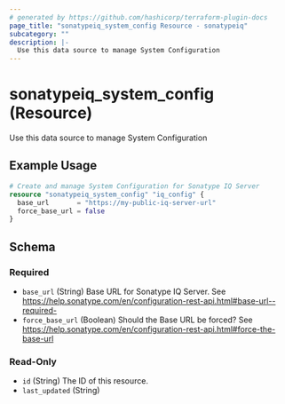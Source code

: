 ```yaml
---
# generated by https://github.com/hashicorp/terraform-plugin-docs
page_title: "sonatypeiq_system_config Resource - sonatypeiq"
subcategory: ""
description: |-
  Use this data source to manage System Configuration
---
```


# sonatypeiq_system_config (Resource)

Use this data source to manage System Configuration

## Example Usage

```terraform
# Create and manage System Configuration for Sonatype IQ Server
resource "sonatypeiq_system_config" "iq_config" {
  base_url       = "https://my-public-iq-server-url"
  force_base_url = false
}
```

<!-- schema generated by tfplugindocs -->
## Schema

### Required

- `base_url` (String) Base URL for Sonatype IQ Server. See https://help.sonatype.com/en/configuration-rest-api.html#base-url--required-
- `force_base_url` (Boolean) Should the Base URL be forced? See https://help.sonatype.com/en/configuration-rest-api.html#force-the-base-url

### Read-Only

- `id` (String) The ID of this resource.
- `last_updated` (String)
